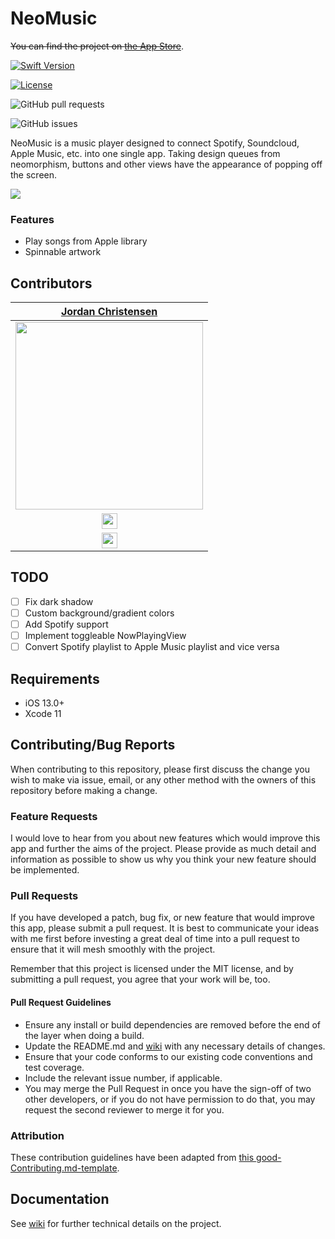 # NeoMusic

~~You can find the project on [the App Store](https://google.com/)~~.

[![Swift Version][swift-image]][swift-url]

[![License][license-image]][license-url]

![GitHub pull requests](https://img.shields.io/github/issues-pr/mazjap/NeoMusic-Swift)

![GitHub issues](https://img.shields.io/github/issues/mazjap/NeoMusic-Swift)

NeoMusic is a music player designed to connect Spotify, Soundcloud, Apple Music, etc. into one single app. Taking design queues from neomorphism, buttons and other views have the appearance of popping off the screen.

![](header.png)

### Features

-    Play songs from Apple library
-    Spinnable artwork

## Contributors

| [Jordan Christensen](https://github.com/mazjap) |
| :---: |
| [<img src="https://avatars0.githubusercontent.com/u/24785257?s=460&v=4" width = "300" />](https://github.com/mazjap) |
| [<img src="https://github.com/favicon.ico" width="25"> ](https://github.com/mazjap) |
| [<img src="https://static.licdn.com/sc/h/al2o9zrvru7aqj8e1x2rzsrca" width="25"> ](https://www.linkedin.com/) |

## TODO

- [ ] Fix dark shadow
- [ ] Custom background/gradient colors
- [ ] Add Spotify support
- [ ] Implement toggleable NowPlayingView
- [ ] Convert Spotify playlist to Apple Music playlist and vice versa

## Requirements

- iOS 13.0+
- Xcode 11

## Contributing/Bug Reports

When contributing to this repository, please first discuss the change you wish to make via issue, email, or any other method with the owners of this repository before making a change.

### Feature Requests

I would love to hear from you about new features which would improve this app and further the aims of the project. Please provide as much detail and information as possible to show us why you think your new feature should be implemented.

### Pull Requests

If you have developed a patch, bug fix, or new feature that would improve this app, please submit a pull request. It is best to communicate your ideas with me first before investing a great deal of time into a pull request to ensure that it will mesh smoothly with the project.

Remember that this project is licensed under the MIT license, and by submitting a pull request, you agree that your work will be, too.

#### Pull Request Guidelines

- Ensure any install or build dependencies are removed before the end of the layer when doing a build.
- Update the README.md and [wiki][wiki-url] with any necessary details of changes.
- Ensure that your code conforms to our existing code conventions and test coverage.
- Include the relevant issue number, if applicable.
- You may merge the Pull Request in once you have the sign-off of two other developers, or if you do not have permission to do that, you may request the second reviewer to merge it for you.

### Attribution

These contribution guidelines have been adapted from [this good-Contributing.md-template](https://gist.github.com/PurpleBooth/b24679402957c63ec426).


## Documentation

See [wiki][wiki-url] for further technical details on the project.

[swift-image]: https://img.shields.io/badge/Swift-5-green.svg
[swift-url]: https://swift.org/
[license-image]: https://img.shields.io/badge/License-MIT-blue.svg
[license-url]: LICENSE
[wiki-url]: https://github.com/mazjap/NeoMusic-Swift/wiki
